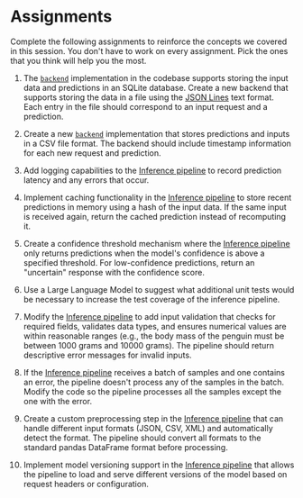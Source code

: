 # Assignments

Complete the following assignments to reinforce the concepts we covered in this session. You don't have to work on every assignment. Pick the ones that you think will help you the most.

1. The [`backend`](src/inference/backend.py) implementation in the codebase supports storing the input data and predictions in an SQLite database. Create a new backend that supports storing the data in a file using the [JSON Lines](https://jsonlines.org/) text format. Each entry in the file should correspond to an input request and a prediction.

1. Create a new [`backend`](src/inference/backend.py) implementation that stores predictions and inputs in a CSV file format. The backend should include timestamp information for each new request and prediction.

1. Add logging capabilities to the [Inference pipeline](src/inference/model.py) to record prediction latency and any errors that occur.

1. Implement caching functionality in the [Inference pipeline](src/inference/model.py) to store recent predictions in memory using a hash of the input data. If the same input is received again, return the cached prediction instead of recomputing it.

1. Create a confidence threshold mechanism where the [Inference pipeline](src/inference/model.py) only returns predictions when the model's confidence is above a specified threshold. For low-confidence predictions, return an "uncertain" response with the confidence score.

1. Use a Large Language Model to suggest what additional unit tests would be necessary to increase the test coverage of the inference pipeline.

1. Modify the [Inference pipeline](src/inference/model.py) to add input validation that checks for required fields, validates data types, and ensures numerical values are within reasonable ranges (e.g., the body mass of the penguin must be between 1000 grams and 10000 grams). The pipeline should return descriptive error messages for invalid inputs.

1. If the [Inference pipeline](src/inference/model.py) receives a batch of samples and one contains an error, the pipeline doesn't process any of the samples in the batch. Modify the code so the pipeline processes all the samples except the one with the error.

1. Create a custom preprocessing step in the [Inference pipeline](src/inference/model.py) that can handle different input formats (JSON, CSV, XML) and automatically detect the format. The pipeline should convert all formats to the standard pandas DataFrame format before processing.

1. Implement model versioning support in the [Inference pipeline](src/inference/model.py) that allows the pipeline to load and serve different versions of the model based on request headers or configuration.